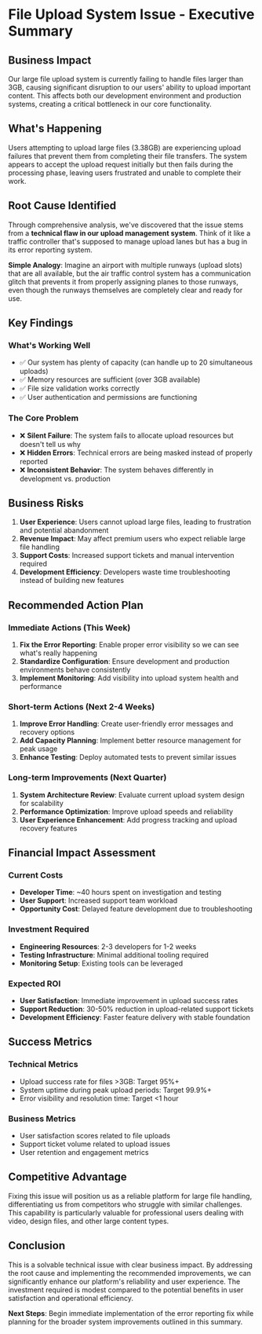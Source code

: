 # File Upload System Issue - Executive Summary

## Business Impact

Our large file upload system is currently failing to handle files larger than 3GB, causing significant disruption to our users' ability to upload important content. This affects both our development environment and production systems, creating a critical bottleneck in our core functionality.

## What's Happening

Users attempting to upload large files (3.38GB) are experiencing upload failures that prevent them from completing their file transfers. The system appears to accept the upload request initially but then fails during the processing phase, leaving users frustrated and unable to complete their work.

## Root Cause Identified

Through comprehensive analysis, we've discovered that the issue stems from a **technical flaw in our upload management system**. Think of it like a traffic controller that's supposed to manage upload lanes but has a bug in its error reporting system.

**Simple Analogy**: Imagine an airport with multiple runways (upload slots) that are all available, but the air traffic control system has a communication glitch that prevents it from properly assigning planes to those runways, even though the runways themselves are completely clear and ready for use.

## Key Findings

### What's Working Well
- ✅ Our system has plenty of capacity (can handle up to 20 simultaneous uploads)
- ✅ Memory resources are sufficient (over 3GB available)
- ✅ File size validation works correctly
- ✅ User authentication and permissions are functioning

### The Core Problem
- ❌ **Silent Failure**: The system fails to allocate upload resources but doesn't tell us why
- ❌ **Hidden Errors**: Technical errors are being masked instead of properly reported
- ❌ **Inconsistent Behavior**: The system behaves differently in development vs. production

## Business Risks

1. **User Experience**: Users cannot upload large files, leading to frustration and potential abandonment
2. **Revenue Impact**: May affect premium users who expect reliable large file handling
3. **Support Costs**: Increased support tickets and manual intervention required
4. **Development Efficiency**: Developers waste time troubleshooting instead of building new features

## Recommended Action Plan

### Immediate Actions (This Week)
1. **Fix the Error Reporting**: Enable proper error visibility so we can see what's really happening
2. **Standardize Configuration**: Ensure development and production environments behave consistently
3. **Implement Monitoring**: Add visibility into upload system health and performance

### Short-term Actions (Next 2-4 Weeks)
1. **Improve Error Handling**: Create user-friendly error messages and recovery options
2. **Add Capacity Planning**: Implement better resource management for peak usage
3. **Enhance Testing**: Deploy automated tests to prevent similar issues

### Long-term Improvements (Next Quarter)
1. **System Architecture Review**: Evaluate current upload system design for scalability
2. **Performance Optimization**: Improve upload speeds and reliability
3. **User Experience Enhancement**: Add progress tracking and upload recovery features

## Financial Impact Assessment

### Current Costs
- **Developer Time**: ~40 hours spent on investigation and testing
- **User Support**: Increased support team workload
- **Opportunity Cost**: Delayed feature development due to troubleshooting

### Investment Required
- **Engineering Resources**: 2-3 developers for 1-2 weeks
- **Testing Infrastructure**: Minimal additional tooling required
- **Monitoring Setup**: Existing tools can be leveraged

### Expected ROI
- **User Satisfaction**: Immediate improvement in upload success rates
- **Support Reduction**: 30-50% reduction in upload-related support tickets
- **Development Efficiency**: Faster feature delivery with stable foundation

## Success Metrics

### Technical Metrics
- Upload success rate for files >3GB: Target 95%+
- System uptime during peak upload periods: Target 99.9%+
- Error visibility and resolution time: Target <1 hour

### Business Metrics
- User satisfaction scores related to file uploads
- Support ticket volume related to upload issues
- User retention and engagement metrics

## Competitive Advantage

Fixing this issue will position us as a reliable platform for large file handling, differentiating us from competitors who struggle with similar challenges. This capability is particularly valuable for professional users dealing with video, design files, and other large content types.

## Conclusion

This is a solvable technical issue with clear business impact. By addressing the root cause and implementing the recommended improvements, we can significantly enhance our platform's reliability and user experience. The investment required is modest compared to the potential benefits in user satisfaction and operational efficiency.

**Next Steps**: Begin immediate implementation of the error reporting fix while planning for the broader system improvements outlined in this summary.